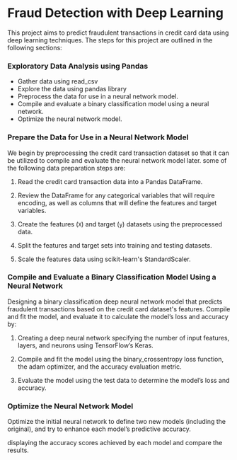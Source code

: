 # Fraud Detection with Deep Learning

This project aims to predict fraudulent transactions in credit card data using deep learning techniques. The steps for this project are outlined in the following sections:
### Exploratory Data Analysis using Pandas

* Gather data using read_csv
* Explore the data using pandas library
* Preprocess the data for use in a neural network model.
* Compile and evaluate a binary classification model using a neural network.
* Optimize the neural network model.

### Prepare the Data for Use in a Neural Network Model

We begin by preprocessing the credit card transaction dataset so that it can be utilized to compile and evaluate the neural network model later. some of the following data preparation steps are:
1. Read the credit card transaction data into a Pandas DataFrame.

2. Review the DataFrame for any categorical variables that will require encoding, as well as columns that will define the features and target variables.

3. Create the features (`X`) and target (`y`) datasets using the preprocessed data.

4. Split the features and target sets into training and testing datasets.

5. Scale the features data using scikit-learn's StandardScaler.

### Compile and Evaluate a Binary Classification Model Using a Neural Network

Designing a binary classification deep neural network model that predicts fraudulent transactions based on the credit card dataset's features. Compile and fit the model, and evaluate it to calculate the model’s loss and accuracy by:

1. Creating a deep neural network specifying the number of input features, layers, and neurons using TensorFlow’s Keras.

2. Compile and fit the model using the binary_crossentropy loss function, the adam optimizer, and the accuracy evaluation metric.

3. Evaluate the model using the test data to determine the model’s loss and accuracy.

### Optimize the Neural Network Model

Optimize the initial neural network to define two new models (including the original), and try to enhance each model’s predictive accuracy. 

displaying the accuracy scores achieved by each model and compare the results.
